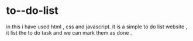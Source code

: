 # to--do-list
in this i have used html , css and javascript.
it is a simple to do list website , it list the to do task and we can mark them as done .
